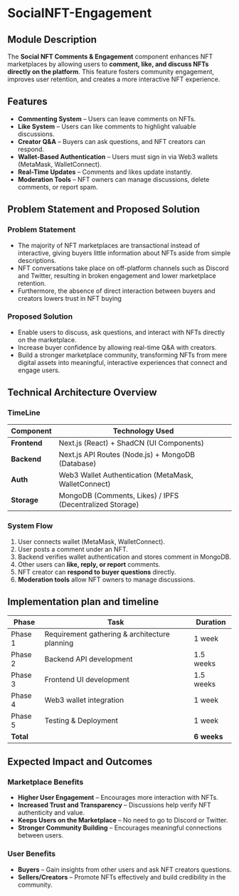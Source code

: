 # SocialNFT-Engagement

## Module Description  
The **Social NFT Comments & Engagement** component enhances NFT marketplaces by allowing users to **comment, like, and discuss NFTs directly on the platform**. This feature fosters community engagement, improves user retention, and creates a more interactive NFT experience.

## Features  
- **Commenting System** – Users can leave comments on NFTs.  
- **Like System** – Users can like comments to highlight valuable discussions.  
- **Creator Q&A** – Buyers can ask questions, and NFT creators can respond.  
- **Wallet-Based Authentication** – Users must sign in via Web3 wallets (MetaMask, WalletConnect).  
- **Real-Time Updates** – Comments and likes update instantly.  
- **Moderation Tools** – NFT owners can manage discussions, delete comments, or report spam.  
 
## Problem Statement and Proposed Solution

### Problem Statement
  -	The majority of NFT marketplaces are transactional instead of interactive, giving buyers little information about NFTs aside from simple descriptions. 
  -	NFT conversations take place on off-platform channels such as Discord and Twitter, resulting in broken engagement and lower marketplace retention. 
  -	Furthermore, the absence of direct interaction between buyers and creators lowers trust in NFT buying

### Proposed Solution
  -	Enable users to discuss, ask questions, and interact with NFTs directly on the marketplace.
  -	Increase buyer confidence by allowing real-time Q&A with creators.
  -	Build a stronger marketplace community, transforming NFTs from mere digital assets into meaningful, interactive experiences that connect and engage users.

## Technical Architecture Overview

### TimeLine

| Component     | Technology Used                                          |
|---------------|----------------------------------------------------------|
| **Frontend**  | Next.js (React) + ShadCN (UI Components)                 |
| **Backend**   | Next.js API Routes (Node.js) + MongoDB (Database)        |
| **Auth**      | Web3 Wallet Authentication (MetaMask, WalletConnect)     |
| **Storage**   | MongoDB (Comments, Likes) / IPFS (Decentralized Storage) |

### System Flow  
1. User connects wallet (MetaMask, WalletConnect).  
2. User posts a comment under an NFT.  
3. Backend verifies wallet authentication and stores comment in MongoDB.  
4. Other users can **like, reply, or report** comments.  
5. NFT creator can **respond to buyer questions** directly.  
6. **Moderation tools** allow NFT owners to manage discussions.

## Implementation plan and timeline
| Phase       | Task                                           | Duration  |
|-------------|------------------------------------------------|-----------|
| Phase 1     | Requirement gathering & architecture planning  | 1 week    |
| Phase 2     | Backend API development                        | 1.5 weeks |
| Phase 3     | Frontend UI development                        | 1.5 weeks |
| Phase 4     | Web3 wallet integration                        | 1 week    |
| Phase 5     | Testing & Deployment                           | 1 week    |
| **Total**   |                                                |**6 weeks**|

## Expected Impact and Outcomes

### Marketplace Benefits
- **Higher User Engagement** – Encourages more interaction with NFTs.  
- **Increased Trust and Transparency** – Discussions help verify NFT authenticity and value.  
- **Keeps Users on the Marketplace** – No need to go to Discord or Twitter.  
- **Stronger Community Building** – Encourages meaningful connections between users.  

### User Benefits
- **Buyers** – Gain insights from other users and ask NFT creators questions.  
- **Sellers/Creators** – Promote NFTs effectively and build credibility in the community. 
